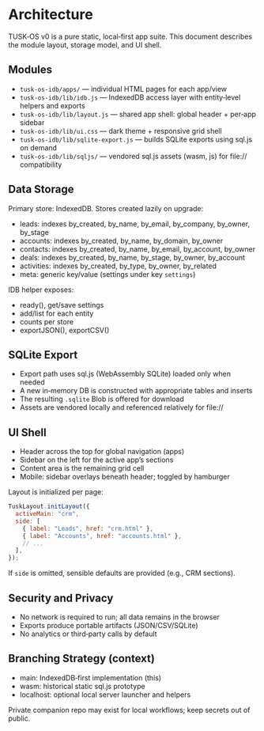 # Architecture

TUSK‑OS v0 is a pure static, local‑first app suite. This document describes the module layout, storage model, and UI shell.

## Modules

- `tusk-os-idb/apps/` — individual HTML pages for each app/view
- `tusk-os-idb/lib/idb.js` — IndexedDB access layer with entity‑level helpers and exports
- `tusk-os-idb/lib/layout.js` — shared app shell: global header + per‑app sidebar
- `tusk-os-idb/lib/ui.css` — dark theme + responsive grid shell
- `tusk-os-idb/lib/sqlite-export.js` — builds SQLite exports using sql.js on demand
- `tusk-os-idb/lib/sqljs/` — vendored sql.js assets (wasm, js) for file:// compatibility

## Data Storage

Primary store: IndexedDB. Stores created lazily on upgrade:

- leads: indexes by_created, by_name, by_email, by_company, by_owner, by_stage
- accounts: indexes by_created, by_name, by_domain, by_owner
- contacts: indexes by_created, by_name, by_email, by_account, by_owner
- deals: indexes by_created, by_name, by_stage, by_owner, by_account
- activities: indexes by_created, by_type, by_owner, by_related
- meta: generic key/value (settings under key `settings`)

IDB helper exposes:

- ready(), get/save settings
- add/list for each entity
- counts per store
- exportJSON(), exportCSV()

## SQLite Export

- Export path uses sql.js (WebAssembly SQLite) loaded only when needed
- A new in‑memory DB is constructed with appropriate tables and inserts
- The resulting `.sqlite` Blob is offered for download
- Assets are vendored locally and referenced relatively for file://

## UI Shell

- Header across the top for global navigation (apps)
- Sidebar on the left for the active app’s sections
- Content area is the remaining grid cell
- Mobile: sidebar overlays beneath header; toggled by hamburger

Layout is initialized per page:

```js
TuskLayout.initLayout({
  activeMain: "crm",
  side: [
    { label: "Leads", href: "crm.html" },
    { label: "Accounts", href: "accounts.html" },
    // ...
  ],
});
```

If `side` is omitted, sensible defaults are provided (e.g., CRM sections).

## Security and Privacy

- No network is required to run; all data remains in the browser
- Exports produce portable artifacts (JSON/CSV/SQLite)
- No analytics or third‑party calls by default

## Branching Strategy (context)

- main: IndexedDB‑first implementation (this)
- wasm: historical static sql.js prototype
- localhost: optional local server launcher and helpers

Private companion repo may exist for local workflows; keep secrets out of public.
